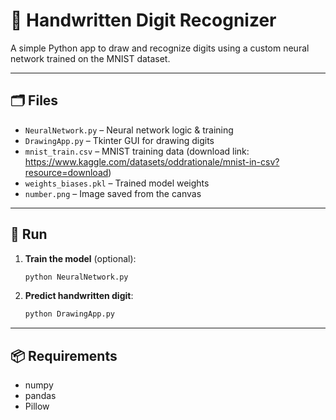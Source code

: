 # 🧠 Handwritten Digit Recognizer

A simple Python app to draw and recognize digits using a custom neural network trained on the MNIST dataset.

---

## 🗂️ Files

- `NeuralNetwork.py` – Neural network logic & training
- `DrawingApp.py` – Tkinter GUI for drawing digits
- `mnist_train.csv` – MNIST training data (download link: https://www.kaggle.com/datasets/oddrationale/mnist-in-csv?resource=download)
- `weights_biases.pkl` – Trained model weights
- `number.png` – Image saved from the canvas

---

## 🚀 Run

1. **Train the model** (optional):
   ```bash
   python NeuralNetwork.py
   ```
2. **Predict handwritten digit**:
    ```bash
    python DrawingApp.py
    ```
---
## 📦 Requirements

- numpy
- pandas
- Pillow
